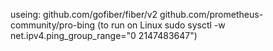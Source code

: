 useing: github.com/gofiber/fiber/v2
        github.com/prometheus-community/pro-bing (to run on Linux sudo sysctl -w net.ipv4.ping_group_range="0 2147483647")